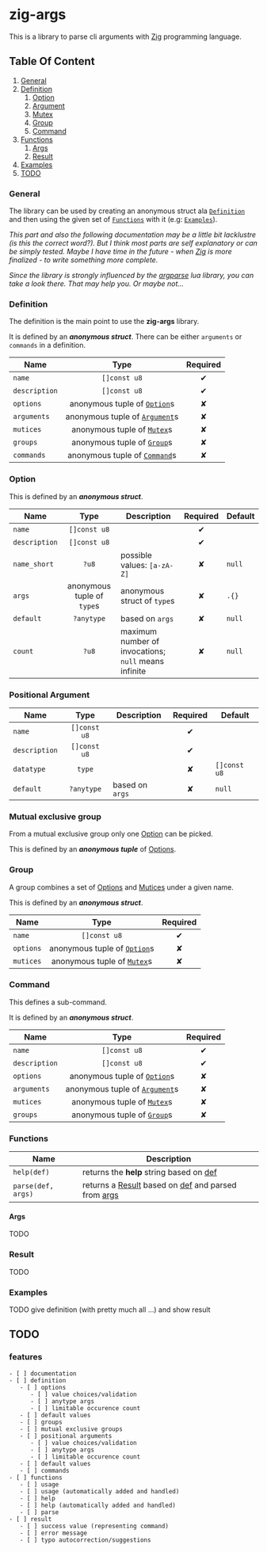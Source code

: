 # zig-args

This is a library to parse cli arguments with [Zig](https://ziglang.org/) programming language.

## Table Of Content
1. [General](#general)
2. [Definition](#definition)
   1. [Option](#option)
   2. [Argument](#positional-argument)
   3. [Mutex](#mutual-exclusive-group)
   4. [Group](#group)
   5. [Command](#command)
3. [Functions](#functions)
   1. [Args](#args)
   2. [Result](#result)
4. [Examples](#examples)
5. [TODO](#TODO)

### General
The library can be used by creating an anonymous struct ala [```Definition```](#definition) and then using the given set of [```Functions```](#functions) with it (e.g: [```Examples```](#examples)).

*This part and also the following documentation may be a little bit lacklustre (is this the correct word?). But I think most parts are self explanatory or can be simply tested. Maybe I have time in the future - when [Zig](https://ziglang.org/) is more finalized - to write something more complete.*

*Since the library is strongly influenced by the [argparse](https://argparse.readthedocs.io/en/stable/index.html) lua library, you can take a look there. That may help you. Or maybe not...*

### Definition
The definition is the main point to use the **zig-args** library.

It is defined by an ***anonymous struct***.
There can be either ```arguments``` or ```commands``` in a definition.

Name              | Type                                                        | Required
----------------- | :---------------------------------------------------------: |:--------:
```name```        | ```[]const u8```                                            | ✔
```description``` | ```[]const u8```                                            | ✔
```options```     | anonymous tuple of [```Option```](#option)s                 | ✘
```arguments```   | anonymous tuple of [```Argument```](#positional-argument)s  | ✘
```mutices```     | anonymous tuple of [```Mutex```](#mutual-exclusive-group)s  | ✘
```groups```      | anonymous tuple of [```Group```](#group)s                   | ✘
```commands```    | anonymous tuple of [```Command```](#command)s               | ✘

### Option
This is defined by an ***anonymous struct***.

Name              | Type                           | Description                                              | Required  | Default
----------------- | :----------------------------: | -------------------------------------------------------- |:--------: | -------
```name```        | ```[]const u8```               |                                                          | ✔         |
```description``` | ```[]const u8```               |                                                          | ✔         |
```name_short```  | ```?u8```                      | possible values: ```[a-zA-Z]```                          | ✘         | ```null```
```args```        | anonymous tuple of ```type```s | anonymous struct of ```type```s                          | ✘         | ```.{}```
```default```     | ```?anytype```                 | based on ```args```                                      | ✘         | ```null```
```count```       | ```?u8```                      | maximum number of invocations; ```null``` means infinite | ✘         | ```null```

### Positional Argument

Name              | Type             | Description                                    | Required  | Default
----------------- | :--------------: | ---------------------------------------------- |:--------: | -------
```name```        | ```[]const u8``` |                                                | ✔         |
```description``` | ```[]const u8``` |                                                | ✔         |
```datatype```    | ```type```       |                                                | ✘         | ```[]const u8```
```default```     | ```?anytype```   | based on ```args```                            | ✘         | ```null```

### Mutual exclusive group
From a mutual exclusive group only one [Option](#option) can be picked.

This is defined by an ***anonymous tuple*** of [Options](#option).

### Group
A group combines a set of [Options](#option) and [Mutices](#mutual-exclusive-group) under a given name.

This is defined by an ***anonymous struct***.

Name              | Type                                                        | Required
----------------- | :---------------------------------------------------------: |:--------:
```name```        | ```[]const u8```                                            | ✔
```options```     | anonymous tuple of [```Option```](#option)s                 | ✘
```mutices```     | anonymous tuple of [```Mutex```](#mutual-exclusive-group)s  | ✘

### Command
This defines a sub-command.

It is defined by an ***anonymous struct***.

Name              | Type                                                        | Required
----------------- | :---------------------------------------------------------: |:--------:
```name```        | ```[]const u8```                                            | ✔
```description``` | ```[]const u8```                                            | ✔
```options```     | anonymous tuple of [```Option```](#option)s                 | ✘
```arguments```   | anonymous tuple of [```Argument```](#positional-argument)s  | ✘
```mutices```     | anonymous tuple of [```Mutex```](#mutual-exclusive-group)s  | ✘
```groups```      | anonymous tuple of [```Group```](#group)s                   | ✘

### Functions
Name                   | Description
---------------------- | -----------
```help(def)```        | returns the **help** string based on [def](#definition)
```parse(def, args)``` | returns a [Result](#result) based on [def](#definition) and parsed from [args](#args)

#### Args
TODO

### Result
TODO

### Examples
TODO give definition (with pretty much all ...) and show result


## TODO

### features

```
- [ ] documentation
- [ ] definition
   - [ ] options
      - [ ] value choices/validation
      - [ ] anytype args
      - [ ] limitable occurence count
   - [ ] default values
   - [ ] groups
   - [ ] mutual exclusive groups
   - [ ] positional arguments
      - [ ] value choices/validation
      - [ ] anytype args
      - [ ] limitable occurence count
   - [ ] default values
   - [ ] commands
- [ ] functions
   - [ ] usage
   - [ ] usage (automatically added and handled)
   - [ ] help
   - [ ] help (automatically added and handled)
   - [ ] parse
- [ ] result
   - [ ] success value (representing command)
   - [ ] error message
   - [ ] typo autocorrection/suggestions
```
